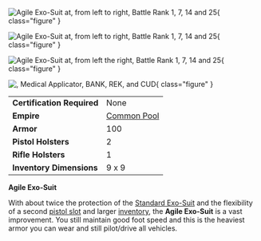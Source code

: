 ![
[Agile Exo-Suit](Agile_Exo-Suit.md) at, from left to right,
[Battle Rank](../terminology/Battle_Rank.md) 1, 7, 14 and 25](../images/NCAgileArmors2.jpg){ class="figure" }

![
[Agile Exo-Suit](Agile_Exo-Suit.md) at, from left to right,
[Battle Rank](../terminology/Battle_Rank.md) 1, 7, 14 and 25](../images/TRAgileArmor2.jpg){ class="figure" }

![
[Agile Exo-Suit](Agile_Exo-Suit.md) at, from left the right,
[Battle Rank](../terminology/Battle_Rank.md) 1, 7, 14 and 25](../images/VS_Agiles.jpg){ class="figure" }

![,
[Medical Applicator](../weapons/Medical_Applicator.md),
[BANK](../weapons/Body_Armor_Nano_Kit.md),
[REK](../weapons/Remote_Electronics_Kit.md), and
[CUD](../weapons/Command_Uplink_Device.md)](../images/Agile_Inventory.jpg){ class="figure" }

|                            |                                              |
| -------------------------- | -------------------------------------------- |
| **Certification Required** | None                                         |
| **Empire**                 | [Common Pool](../terminology/Common_Pool.md) |
| **Armor**                  | 100                                          |
| **Pistol Holsters**        | 2                                            |
| **Rifle Holsters**         | 1                                            |
| **Inventory Dimensions**   | 9 x 9                                        |

**Agile Exo-Suit**

With about twice the protection of the [Standard Exo-Suit](Standard_Exo-Suit.md)
and the flexibility of a second [pistol slot](../terminology/Holster.md) and larger
[inventory](../terminology/Inventory.md), the **Agile Exo-Suit** is a vast
improvement. You still maintain good foot speed and this is the heaviest armor
you can wear and still pilot/drive all vehicles.
